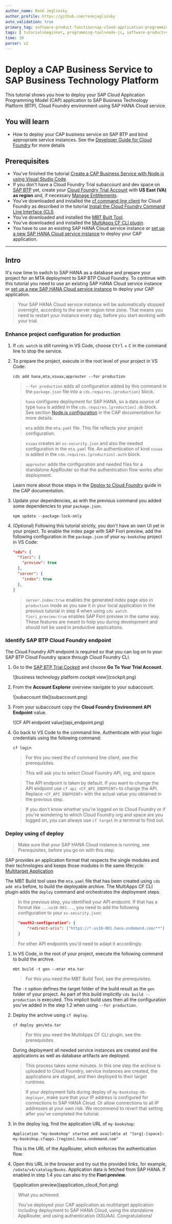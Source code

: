 ```yaml
---
author_name: René Jeglinsky
author_profile: https://github.com/renejeglinsky
auto_validation: true
primary_tag: software-product-function>sap-cloud-application-programming-model
tags: [ tutorial>beginner, programming-tool>node-js, software-product>sap-business-technology-platform, software-product>sap-fiori, software-product>sap-hana-cloud, software-product-function>sap-cloud-application-programming-model ]
time: 30
parser: v2
---
```


# Deploy a CAP Business Service to SAP Business Technology Platform

<!-- description --> This tutorial shows you how to deploy your SAP Cloud Application Programming Model (CAP) application to SAP Business Technology Platform (BTP), Cloud Foundry environment using SAP HANA Cloud service.

## You will learn

- How to deploy your CAP business service on SAP BTP and bind appropriate service instances. See the [Developer Guide for Cloud Foundry](https://docs.cloudfoundry.org/devguide/) for more details

## Prerequisites

- You've finished the tutorial [Create a CAP Business Service with Node.js using Visual Studio Code](cp-apm-nodejs-create-service).
- If you don't have a Cloud Foundry Trial subaccount and dev space on [SAP BTP](https://cockpit.hanatrial.ondemand.com/cockpit/) yet, create your [Cloud Foundry Trial Account](hcp-create-trial-account) with **US East (VA) as region** and, if necessary [Manage Entitlements](cp-trial-entitlements).
- You've downloaded and installed the [cf command line client](https://github.com/cloudfoundry/cli#downloads) for Cloud Foundry as described in the tutorial [Install the Cloud Foundry Command Line Interface (CLI)](cp-cf-download-cli).
- You've downloaded and installed the [MBT Built Tool](https://sap.github.io/cloud-mta-build-tool/download/).
- You've downloaded and installed the [MultiApps CF CLI plugin](https://github.com/cloudfoundry/multiapps-cli-plugin/blob/master/README.md).
- You have to use an existing SAP HANA Cloud service instance or [set up a new SAP HANA Cloud service instance](hana-cloud-mission-trial-3) to deploy your CAP application.

---

## Intro

It's now time to switch to SAP HANA as a database and prepare your project for an MTA deployment to SAP BTP Cloud Foundry. To continue with this tutorial you need to use an existing SAP HANA Cloud service instance or [set up a new SAP HANA Cloud service instance](hana-cloud-mission-trial-3) to deploy your CAP application.

> Your SAP HANA Cloud service instance will be automatically stopped overnight, according to the server region time zone. That means you need to restart your instance every day, before you start working with your trial.

### Enhance project configuration for production

1. If `cds watch` is still running in VS Code, choose <kbd>Ctrl</kbd> + <kbd>C</kbd> in the command line to stop the service.

2. To prepare the project, execute in the root level of your project in VS Code:

    ```Shell/Bash
    cds add hana,mta,xsuaa,approuter --for production
    ```

    > `--for production` adds all configuration added by this command in the `package.json` file into a `cds.requires.[production]` block.

    > `hana` configures deployment for SAP HANA, so a data source of type `hana` is added in the `cds.requires.[production].db` block. See section [Node.js configuration](https://cap.cloud.sap/docs/node.js/cds-env#profiles) in the CAP documentation for more details.

    > `mta` adds the `mta.yaml` file. This file reflects your project configuration.

    > `xsuaa` creates an `xs-security.json` and also the needed configuration in the `mta.yaml` file. An authentication of kind `xsuaa` is added in the `cds.requires.[production].auth` block.

    > `approuter` adds the configuration and needed files for a standalone AppRouter so that the authentication flow works after deployment.

    Learn more about those steps in the [Deploy to Cloud Foundry](https://cap.cloud.sap/docs/guides/deployment/to-cf#prepare-for-production) guide in the CAP documentation.

3. Update your dependencies, as with the previous command you added some dependencies to your `package.json`.

    ```Shell/Bash
    npm update --package-lock-only
    ```

4. (Optional) Following this tutorial strictly, you don't have an own UI yet in your project. To enable the index page with SAP Fiori preview, add the following configuration in the `package.json` of your `my-bookshop` project in VS Code:

    ```JSON
    "cds": {
      "fiori": {
        "preview": true
      },
      "server": {
        "index": true
      },
    }

    ```

    > `server.index:true` enables the generated index page also in `production` mode as you saw it in your local application in the previous tutorial in step 4 when using `cds watch`. `fiori_preview:true` enables SAP Fiori preview in the same way. These features are meant to help you during development and should not be used in productive applications.

### Identify SAP BTP Cloud Foundry endpoint

The Cloud Foundry API endpoint is required so that you can log on to your SAP BTP Cloud Foundry space through Cloud Foundry CLI.

1. Go to the [SAP BTP Trial Cockpit](https://cockpit.hanatrial.ondemand.com/cockpit#/home/trial) and choose **Go To Your Trial Account**.

    <!-- border -->![business technology platform cockpit view](cockpit.png)

2. From the **Account Explorer** overview navigate to your subaccount.

    <!-- border -->![subaccount tile](subaccount.png)

3. From your subaccount copy the **Cloud Foundry Environment API Endpoint** value.

    <!-- border -->![CF API endpoint value](api_endpoint.png)

4. Go back to VS Code to the command line. Authenticate with your login credentials using the following command:

    ```Shell/Bash
    cf login
    ```

    > For this you need the cf command line client, see the prerequisites.

    > This will ask you to select Cloud Foundry API, org, and space.

    > The API endpoint is taken by default. If you want to change the API endpoint use `cf api <CF_API_ENDPOINT>` to change the API. Replace `<CF_API_ENDPOINT>` with the actual value you obtained in the previous step.

    > If you don't know whether you're logged on to Cloud Foundry or if you're wondering to which Cloud Foundry org and space are you logged on, you can always use `cf target` in a terminal to find out.

### Deploy using cf deploy

> Make sure that your SAP HANA Cloud instance is running, see Prerequisites, before you go on with this step.

SAP provides an application format that respects the single modules and their technologies and keeps those modules in the same lifecycle: [Multitarget Application](https://help.sap.com/docs/BTP/65de2977205c403bbc107264b8eccf4b/d04fc0e2ad894545aebfd7126384307c.html?version=Cloud)

The MBT Build tool uses the `mta.yaml` file that has been created using `cds add mta` before, to build the deployable archive. The MultiApps CF CLI plugin adds the `deploy` command and orchestrates the deployment steps.

> In the previous step, you identified your API endpoint. If that has a format like `...us10-001...`, you need to add the following configuration to your `xs-security.json`:
>
> ```json
> "oauth2-configuration": {
>     "redirect-uris": ["https://*.us10-001.hana.ondemand.com/**"]
> }
> ```
>
> For other API endpoints you'd need to adapt it accordingly.

1. In VS Code, in the root of your project, execute the following command to build the archive.

    ```Shell/Bash
    mbt build -t gen --mtar mta.tar
    ```

    > For this you need the MBT Build Tool, see the prerequisites.

    The `-t` option defines the target folder of the build result as the `gen` folder of your project. As part of this build implicitly `cds build --production` is executed. This implicit build uses then all the configuration you've added in the step 1.2 when using `--for production`.

2. Deploy the archive using `cf deploy`.

    ```Shell/Bash
    cf deploy gen/mta.tar
    ```

    > For this you need the MultiApps CF CLI plugin, see the prerequisites.

    During deployment all needed service instances are created and the applications as well as database artifacts are deployed.

    > This process takes some minutes. In this one step the archive is uploaded to Cloud Foundry, service instances are created, the applications are staged, and then deployed to their target runtimes.

    > If your deployment fails during deploy of `my-bookshop-db-deployer`, make sure that your IP address is configured for connections to SAP HANA Cloud. Or allow connections to all IP addresses at your own risk. We recommend to revert that setting after you've completed the tutorial.

3. In the deploy log, find the application URL of `my-bookshop`:

    ```Shell/Bash
    Application "my-bookshop" started and available at "[org]-[space]-my-bookshop.cfapps.[region].hana.ondemand.com"
    ```

    This is the URL of the AppRouter, which enforces the authentication flow.

4. Open this URL in the browser and try out the provided links, for example, `/odata/v4/catalog/Books`. Application data is fetched from SAP HANA. If enabled in step 1.4 you can also try the **Fiori preview**.

    <!-- border -->![application preview](application_cloud_fiori.png)

> What you achieved
>
> You've deployed your CAP application as multitarget application including deployment to SAP HANA Cloud, using the standalone AppRouter, and using authentication (XSUAA). Congratulations!
